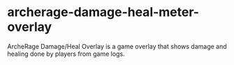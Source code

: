 # archerage-damage-heal-meter-overlay
ArcheRage Damage/Heal Overlay is a game overlay that shows damage and healing done by players from game logs.
